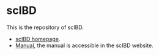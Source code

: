 # scIBD

This is the repository of scIBD.

- [scIBD homepage](http://scibd.cn).
- [Manual](http://scibd.cn), the manual is accessible in the scIBD website.
